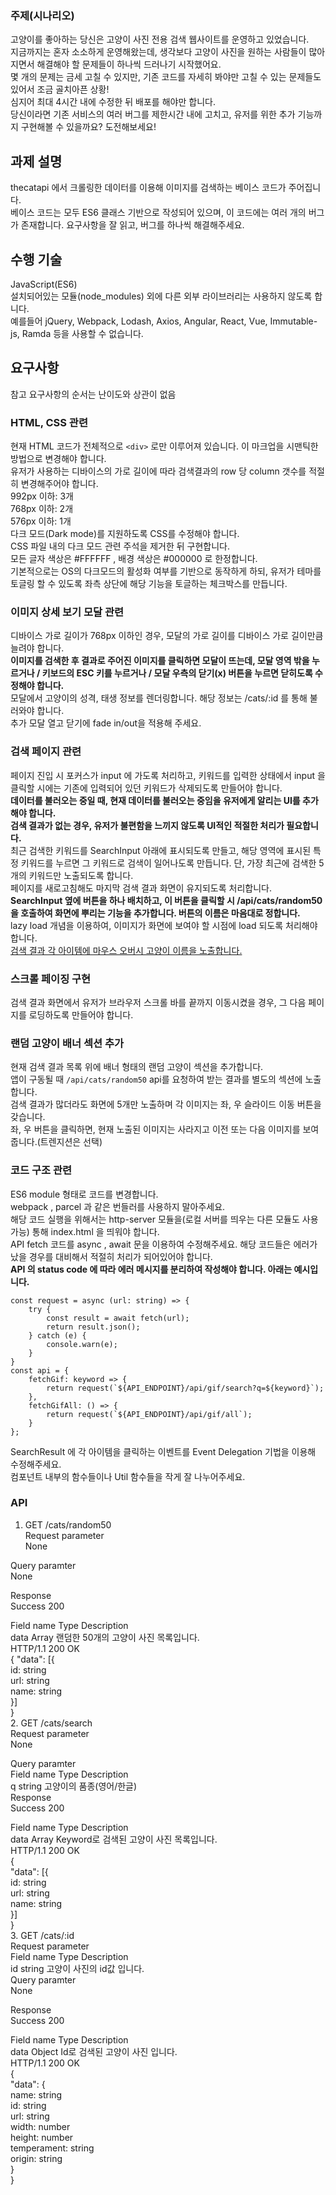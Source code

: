 
<h3>주제(시나리오)</h3>

고양이를 좋아하는 당신은 고양이 사진 전용 검색 웹사이트를 운영하고 있었습니다.   
지금까지는 혼자 소소하게 운영해왔는데, 생각보다 고양이 사진을 원하는 사람들이 많아지면서 해결해야 할 문제들이 하나씩 드러나기 시작했어요.   
몇 개의 문제는 금세 고칠 수 있지만, 기존 코드를 자세히 봐야만 고칠 수 있는 문제들도 있어서 조금 골치아픈 상황!   
심지어 최대 4시간 내에 수정한 뒤 배포를 해야만 합니다.   
당신이라면 기존 서비스의 여러 버그를 제한시간 내에 고치고, 유저를 위한 추가 기능까지 구현해볼 수 있을까요? 도전해보세요!  

<h2>과제 설명</h2>

thecatapi 에서 크롤링한 데이터를 이용해 이미지를 검색하는 베이스 코드가 주어집니다.  
베이스 코드는 모두 ES6 클래스 기반으로 작성되어 있으며, 이 코드에는 여러 개의 버그가 존재합니다. 요구사항을 잘 읽고, 버그를 하나씩 해결해주세요.  

<h2>수행 기술</h2>

JavaScript(ES6)  
설치되어있는 모듈(node_modules) 외에 다른 외부 라이브러리는 사용하지 않도록 합니다.   
예를들어 jQuery, Webpack, Lodash, Axios, Angular, React, Vue, Immutable-js, Ramda 등을 사용할 수 없습니다.  

<h2>요구사항</h2>

참고 요구사항의 순서는 난이도와 상관이 없음  

<h3>HTML, CSS 관련</h3>

현재 HTML 코드가 전체적으로 `<div>` 로만 이루어져 있습니다. 이 마크업을 시맨틱한 방법으로 변경해야 합니다.  
유저가 사용하는 디바이스의 가로 길이에 따라 검색결과의 row 당 column 갯수를 적절히 변경해주어야 합니다.  
992px 이하: 3개  
768px 이하: 2개  
576px 이하: 1개  
다크 모드(Dark mode)를 지원하도록 CSS를 수정해야 합니다.  
CSS 파일 내의 다크 모드 관련 주석을 제거한 뒤 구현합니다.    
모든 글자 색상은 #FFFFFF , 배경 색상은 #000000 로 한정합니다.  
기본적으로는 OS의 다크모드의 활성화 여부를 기반으로 동작하게 하되, 유저가 테마를 토글링 할 수 있도록 좌측 상단에 해당 기능을 토글하는 체크박스를 만듭니다.  

<h3>이미지 상세 보기 모달 관련</h3>

디바이스 가로 길이가 768px 이하인 경우, 모달의 가로 길이를 디바이스 가로 길이만큼 늘려야 합니다.  
<b>이미지를 검색한 후 결과로 주어진 이미지를 클릭하면 모달이 뜨는데, 모달 영역 밖을 누르거나 / 키보드의 ESC 키를 누르거나 / 모달 우측의 닫기(x) 버튼을 누르면 닫히도록 수정해야 합니다.</b>  
모달에서 고양이의 성격, 태생 정보를 렌더링합니다. 해당 정보는 /cats/:id 를 통해 불러와야 합니다.  
추가 모달 열고 닫기에 fade in/out을 적용해 주세요.  

<h3>검색 페이지 관련</h3>

페이지 진입 시 포커스가 input 에 가도록 처리하고, 키워드를 입력한 상태에서 input 을 클릭할 시에는 기존에 입력되어 있던 키워드가 삭제되도록 만들어야 합니다.  
<b>데이터를 불러오는 중일 때, 현재 데이터를 불러오는 중임을 유저에게 알리는 UI를 추가해야 합니다.</b>  
<b>검색 결과가 없는 경우, 유저가 불편함을 느끼지 않도록 UI적인 적절한 처리가 필요합니다.</b>  
최근 검색한 키워드를 SearchInput 아래에 표시되도록 만들고, 해당 영역에 표시된 특정 키워드를 누르면 그 키워드로 검색이 일어나도록 만듭니다. 단, 가장 최근에 검색한 5개의 키워드만 노출되도록 합니다.  
페이지를 새로고침해도 마지막 검색 결과 화면이 유지되도록 처리합니다.  
<b>SearchInput 옆에 버튼을 하나 배치하고, 이 버튼을 클릭할 시 /api/cats/random50 을 호출하여 화면에 뿌리는 기능을 추가합니다. 버튼의 이름은 마음대로 정합니다.</b>  
lazy load 개념을 이용하여, 이미지가 화면에 보여야 할 시점에 load 되도록 처리해야 합니다.  
<u>검색 결과 각 아이템에 마우스 오버시 고양이 이름을 노출합니다.</u>  

<h3>스크롤 페이징 구현</h3>

검색 결과 화면에서 유저가 브라우저 스크롤 바를 끝까지 이동시켰을 경우, 그 다음 페이지를 로딩하도록 만들어야 합니다.  

<h3>랜덤 고양이 배너 섹션 추가</h3>  

현재 검색 결과 목록 위에 배너 형태의 랜덤 고양이 섹션을 추가합니다.  
앱이 구동될 때 `/api/cats/random50` api를 요청하여 받는 결과를 별도의 섹션에 노출합니다.  
검색 결과가 많더라도 화면에 5개만 노출하며 각 이미지는 좌, 우 슬라이드 이동 버튼을 갖습니다.  
좌, 우 버튼을 클릭하면, 현재 노출된 이미지는 사라지고 이전 또는 다음 이미지를 보여줍니다.(트렌지션은 선택)  

<h3>코드 구조 관련</h3>

ES6 module 형태로 코드를 변경합니다.  
webpack , parcel 과 같은 번들러를 사용하지 말아주세요.  
해당 코드 실행을 위해서는 http-server 모듈을(로컬 서버를 띄우는 다른 모듈도 사용 가능) 통해 index.html 을 띄워야 합니다.  
API fetch 코드를 async , await 문을 이용하여 수정해주세요. 해당 코드들은 에러가 났을 경우를 대비해서 적절히 처리가 되어있어야 합니다.  
<b>API 의 status code 에 따라 에러 메시지를 분리하여 작성해야 합니다. 아래는 예시입니다.</b>  

```JS
const request = async (url: string) => {     
    try {       
        const result = await fetch(url);       
        return result.json();     
    } catch (e) {       
        console.warn(e);     
    }   
}    
const api = {     
    fetchGif: keyword => {       
        return request(`${API_ENDPOINT}/api/gif/search?q=${keyword}`);     
    },     
    fetchGifAll: () => {       
        return request(`${API_ENDPOINT}/api/gif/all`);     
    }   
};
```

SearchResult 에 각 아이템을 클릭하는 이벤트를 Event Delegation 기법을 이용해 수정해주세요.  
컴포넌트 내부의 함수들이나 Util 함수들을 작게 잘 나누어주세요.  

<h3>API</h3>

1. GET /cats/random50  
Request parameter  
None  

Query paramter  
None  

Response  
Success 200  

Field name	Type	Description  
data	Array	랜덤한 50개의 고양이 사진 목록입니다.  
HTTP/1.1 200 OK  
{
  "data": [{  
    id: string  
    url: string  
    name: string  
  }]  
}  
2. GET /cats/search  
Request parameter  
None  
  
Query paramter  
Field name	Type	Description  
q	string	고양이의 품종(영어/한글)  
Response  
Success 200  

Field name	Type	Description  
data	Array	Keyword로 검색된 고양이 사진 목록입니다.  
HTTP/1.1 200 OK  
{  
  "data": [{  
    id: string  
    url: string  
    name: string  
  }]  
}  
3. GET /cats/:id  
Request parameter  
Field name	Type	Description  
id	string	고양이 사진의 id값 입니다.  
Query paramter  
None  

Response  
Success 200  

Field name	Type	Description  
data	Object	Id로 검색된 고양이 사진 입니다.  
HTTP/1.1 200 OK  
{  
  "data": {  
    name: string  
    id: string  
    url: string  
    width: number  
    height: number  
    temperament: string  
    origin: string  
  }  
}  
  
